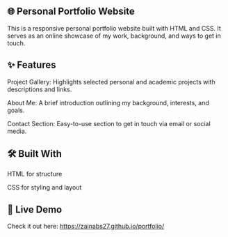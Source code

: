 ## 🌐 Personal Portfolio Website

This is a responsive personal portfolio website built with HTML and CSS. It serves as an online showcase of my work, background, and ways to get in touch.

## ✨ Features

Project Gallery: Highlights selected personal and academic projects with descriptions and links.

About Me: A brief introduction outlining my background, interests, and goals.

Contact Section: Easy-to-use section to get in touch via email or social media.

## 🛠️ Built With
HTML for structure

CSS for styling and layout

## 🚀 Live Demo
Check it out here: https://zainabs27.github.io/portfolio/
